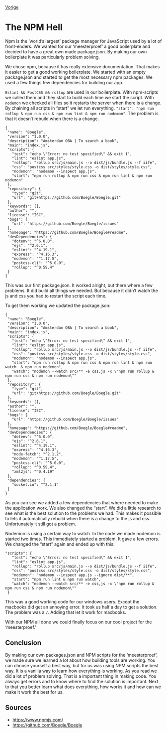 [Vorige](/Artikelen/De_eeuwige_discussie_artikel.md)

# The NPM Hell

Npm is the ‘world’s largest’ package manager for JavaScript used by a lot of front-enders. We wanted for our ‘meesterproef’ a good boilerplate and decided to have a great own made package.json. By making our own boilerplate it was particularly problem solving.

We chose npm, because it has really extensive documentation. That makes it easier to get a good working boilerplate. We started with an empty package.json and started to get the most necessary npm packages.  We used a few things few dependencies for building our app. 

`Eslint && PostCSS && rollup` are used in our boilerplate. With npm-scripts we called them and they start to build each time we start the script. With `nodemon` we checked all files so it restarts the server when there is a change. By chaining all scripts in “start” we let run everything. `"start": "npm run rollup & npm run css & npm run lint & npm run nodemon"`. The problem is that it doesn’t rebuild when there is a change.

```
{
 "name": "Boegle",
 "version": "1.0.0",
 "description": "Amsterdam OBA | To search a book",
 "main": "index.js",
 "scripts": {
   "test": "echo \"Error: no test specified\" && exit 1",
   "lint": "eslint app.js",
   "rollup": "rollup src/js/main.js --o dist/js/bundle.js --f iife",
   "css": "postcss src/styles/style.css -o dist/styles/style.css",
   "nodemon": "nodemon --inspect app.js",
   "start": "npm run rollup & npm run css & npm run lint & npm run nodemon"
 },
 "repository": {
   "type": "git",
   "url": "git+https://github.com/Boegle/Boegle.git"
 },
 "keywords": [],
 "author": "",
 "license": "ISC",
 "bugs": {
   "url": "https://github.com/Boegle/Boegle/issues"
 },
 "homepage": "https://github.com/Boegle/Boegle#readme",
 "devDependencies": {
   "dotenv": "^6.0.0",
   "ejs": "^2.6.1",
   "eslint": "^4.19.1",
   "express": "^4.16.3",
   "nodemon": "^1.17.5",
   "postcss-cli": "^5.0.0",
   "rollup": "^0.59.4"
 }
}
```

This was our first package.json. It worked alright, but there where a few problems. It did build all things we needed. But because it didn’t watch the js and css you had to restart the script each time. 

To get them working we updated the package.json:

```
{
 "name": "Boegle",
 "version": "1.0.0",
 "description": "Amsterdam OBA | To search a book",
 "main": "index.js",
 "scripts": {
   "test": "echo \"Error: no test specified\" && exit 1",
   "lint": "eslint app.js",
   "rollup": "rollup src/js/main.js --o dist/js/bundle.js --f iife",
   "css": "postcss src/styles/style.css -o dist/styles/style.css",
   "nodemon": "nodemon --inspect app.js",
   "start": "npm run rollup & npm run css & npm run lint & npm run watch  & npm run nodemon",
   "watch": "nodemon --watch src/** -e css,js -x \"npm run rollup & npm run css & npm run nodemon\""
 },
 "repository": {
   "type": "git",
   "url": "git+https://github.com/Boegle/Boegle.git"
 },
 "keywords": [],
 "author": "",
 "license": "ISC",
 "bugs": {
   "url": "https://github.com/Boegle/Boegle/issues"
 },
 "homepage": "https://github.com/Boegle/Boegle#readme",
 "devDependencies": {
   "dotenv": "^6.0.0",
   "ejs": "^2.6.1",
   "eslint": "^4.19.1",
   "express": "^4.16.3",
   "node-fetch": "^2.1.2",
   "nodemon": "^1.17.5",
   "postcss-cli": "^5.0.0",
   "rollup": "^0.59.4",
   "xml2js": "^0.4.19"
 },
 "dependencies": {
   "socket.io": "^2.1.1"
 }
}
```

As you can see we added a few dependencies that where needed to make the application work. We also changed the “start”. We did a little research to see what is the best solution to the problems we had. This makes it possible to lets it automatically rebuild when there is a change to the js and css. Unfortunately it still got a problem. 

Nodemon is using a certain way to watch. In the code we made nodemon is started two times. This immediately started a problem. It gave a few errors. We changed the “start” again and ended up with this: 

```
"scripts": {
   "test": "echo \"Error: no test specified\" && exit 1",
   "lint": "eslint app.js",
   "rollup": "rollup src/js/main.js --o dist/js/bundle.js --f iife",
   "css": "postcss src/styles/style.css -o dist/styles/style.css",
   "nodemon": "nodemon --inspect app.js --ignore dist/**",
   "start": "npm run lint & npm run watch",
   "watch": "nodemon --watch src/** -e css,js -x \"npm run rollup & npm run css & npm run nodemon\""
 }
```

This was a good working code for our windows users. Except the macbooks did get an annoying error. It took us half a day to get a solution. The problem was a `/`. Adding that let it work for macbooks. 

With our NPM all done we could finally focus on our cool project for the ‘meesterproef.’

## Conclusion

By making our own packages.json and NPM scripts for the ‘meesterproef’, we made sure we learned a lot about how building tools are working. You can choose yourself a best way, but for us was using NPM scripts the best way. It is a vanilla way to learn how everything is working. As you read we did a lot of problem solving. That is a important thing in making code. You always get errors and to know where to find the solution is important. Next to that you better learn what does everything, how works it and how can we make it work the best for us.

## Sources

* https://www.npmjs.com/
* https://github.com/Boegle/Boegle

